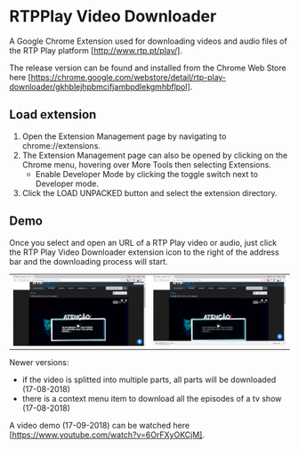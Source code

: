 # RTPPlay Video Downloader
A Google Chrome Extension used for downloading videos and audio files of the RTP Play platform [http://www.rtp.pt/play/].

The release version can be found and installed from the Chrome Web Store here [https://chrome.google.com/webstore/detail/rtp-play-downloader/gkhblejhpbmcifjambpdlekgmhbflpol].

## Load extension

1. Open the Extension Management page by navigating to chrome://extensions.
2. The Extension Management page can also be opened by clicking on the Chrome menu, hovering over More Tools then selecting Extensions.
    * Enable Developer Mode by clicking the toggle switch next to Developer mode.
3. Click the LOAD UNPACKED button and select the extension directory.

## Demo
Once you select and open an URL of a RTP Play video or audio, just click the RTP Play Video Downloader extension icon to the right of the address bar and the downloading process will start.

|                               |                               |
|:-----------------------------:|:-----------------------------:|
|![](demo/rtpplay-demo-1.png)   |  ![](demo/rtpplay-demo-2.png) |

Newer versions:
- if the video is splitted into multiple parts, all parts will be downloaded (17-08-2018)
- there is a context menu item to download all the episodes of a tv show (17-08-2018)

A video demo (17-09-2018) can be watched here [https://www.youtube.com/watch?v=6OrFXyOKCjM].